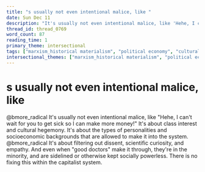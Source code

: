 ```yaml
---
title: "s usually not even intentional malice, like "
date: Sun Dec 11
description: "It's usually not even intentional malice, like 'Hehe, I can't wait for you to get sick so I can make more money!'"
thread_id: thread_0769
word_count: 87
reading_time: 1
primary_theme: intersectional
tags: ["marxism_historical materialism", "political economy", "cultural criticism"]
intersectional_themes: ["marxism_historical materialism", "political economy", "cultural criticism"]
---
```


# s usually not even intentional malice, like 

@bmore_radical It's usually not even intentional malice, like "Hehe, I can't wait for you to get sick so I can make more money!" It's about class interest and cultural hegemony. It's about the types of personalities and socioeconomic backgrounds that are allowed to make it into the system. @bmore_radical It's about filtering out dissent, scientific curiosity, and empathy. And even when "good doctors" make it through, they're in the minority, and are sidelined or otherwise kept socially powerless. There is no fixing this within the capitalist system.